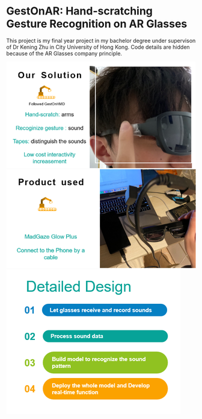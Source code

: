 ﻿# GestOnAR: Hand-scratching Gesture Recognition on AR Glasses
This project is my final year project in my bachelor degree under supervison of Dr Kening Zhu in City University of Hong Kong. Code details are hidden because of the AR Glasses company principle. 

![alt](img/solution.png)
![alt](img/product.png)
![alt](img/design.png)

